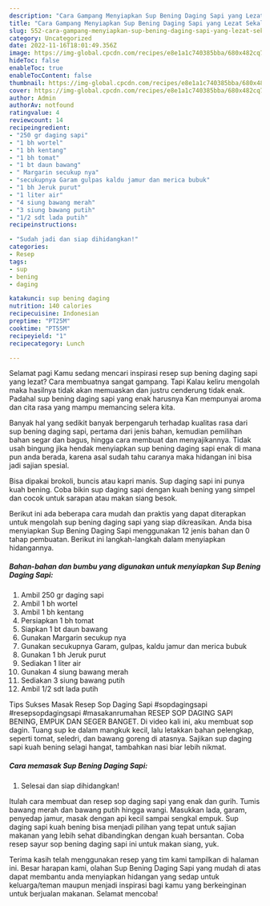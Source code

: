 ```yaml
---
description: "Cara Gampang Menyiapkan Sup Bening Daging Sapi yang Lezat Sekali, Buat Buka Puasa Lezat Sekali"
title: "Cara Gampang Menyiapkan Sup Bening Daging Sapi yang Lezat Sekali, Buat Buka Puasa Lezat Sekali"
slug: 552-cara-gampang-menyiapkan-sup-bening-daging-sapi-yang-lezat-sekali-buat-buka-puasa-lezat-sekali
category: Uncategorized
date: 2022-11-16T18:01:49.356Z
image: https://img-global.cpcdn.com/recipes/e8e1a1c740385bba/680x482cq70/sup-bening-daging-sapi-foto-resep-utama.jpg
hideToc: false
enableToc: true
enableTocContent: false
thumbnail: https://img-global.cpcdn.com/recipes/e8e1a1c740385bba/680x482cq70/sup-bening-daging-sapi-foto-resep-utama.jpg
cover: https://img-global.cpcdn.com/recipes/e8e1a1c740385bba/680x482cq70/sup-bening-daging-sapi-foto-resep-utama.jpg
author: Admin
authorAv: notfound
ratingvalue: 4
reviewcount: 14
recipeingredient:
- "250 gr daging sapi"
- "1 bh wortel"
- "1 bh kentang"
- "1 bh tomat"
- "1 bt daun bawang"
- " Margarin secukup nya"
- "secukupnya Garam gulpas kaldu jamur dan merica bubuk"
- "1 bh Jeruk purut"
- "1 liter air"
- "4 siung bawang merah"
- "3 siung bawang putih"
- "1/2 sdt lada putih"
recipeinstructions:

- "Sudah jadi dan siap dihidangkan!"
categories:
- Resep
tags:
- sup
- bening
- daging

katakunci: sup bening daging 
nutrition: 140 calories
recipecuisine: Indonesian
preptime: "PT25M"
cooktime: "PT55M"
recipeyield: "1"
recipecategory: Lunch

---
```



Selamat pagi Kamu sedang mencari inspirasi resep sup bening daging sapi yang lezat? Cara membuatnya sangat gampang. Tapi Kalau keliru mengolah maka hasilnya tidak akan memuaskan dan justru cenderung tidak enak. Padahal sup bening daging sapi yang enak harusnya Kan mempunyai aroma dan cita rasa yang mampu memancing selera kita.


Banyak hal yang sedikit banyak berpengaruh terhadap kualitas rasa dari sup bening daging sapi, pertama dari jenis bahan, kemudian pemilihan bahan segar dan bagus, hingga cara membuat dan menyajikannya. Tidak usah bingung jika hendak menyiapkan sup bening daging sapi enak di mana pun anda berada, karena asal sudah tahu caranya maka hidangan ini bisa jadi sajian spesial.

Bisa dipakai brokoli, buncis atau kapri manis. Sup daging sapi ini punya kuah bening. Coba bikin sup daging sapi dengan kuah bening yang simpel dan cocok untuk sarapan atau makan siang besok.


Berikut ini ada beberapa cara mudah dan praktis yang dapat diterapkan untuk mengolah sup bening daging sapi yang siap dikreasikan. Anda bisa menyiapkan Sup Bening Daging Sapi menggunakan 12 jenis bahan dan 0 tahap pembuatan. Berikut ini langkah-langkah dalam menyiapkan hidangannya.

<!--inarticleads1-->

##### Bahan-bahan dan bumbu yang digunakan untuk menyiapkan Sup Bening Daging Sapi:

1. Ambil 250 gr daging sapi
1. Ambil 1 bh wortel
1. Ambil 1 bh kentang
1. Persiapkan 1 bh tomat
1. Siapkan 1 bt daun bawang
1. Gunakan  Margarin secukup nya
1. Gunakan secukupnya Garam, gulpas, kaldu jamur dan merica bubuk
1. Gunakan 1 bh Jeruk purut
1. Sediakan 1 liter air
1. Gunakan 4 siung bawang merah
1. Sediakan 3 siung bawang putih
1. Ambil 1/2 sdt lada putih


Tips Sukses Masak Resep Sop Daging Sapi #sopdagingsapi #resepsopdagingsapi #masakanrumahan RESEP SOP DAGING SAPI BENING, EMPUK DAN SEGER BANGET. Di video kali ini, aku membuat sop dagin. Tuang sup ke dalam mangkuk kecil, lalu letakkan bahan pelengkap, seperti tomat, seledri, dan bawang goreng di atasnya. Sajikan sup daging sapi kuah bening selagi hangat, tambahkan nasi biar lebih nikmat. 

<!--inarticleads2-->

##### Cara memasak Sup Bening Daging Sapi:


1. Selesai dan siap dihidangkan!

Itulah cara membuat dan resep sop daging sapi yang enak dan gurih. Tumis bawang merah dan bawang putih hingga wangi. Masukkan lada, garam, penyedap jamur, masak dengan api kecil sampai sengkal empuk. Sup daging sapi kuah bening bisa menjadi pilihan yang tepat untuk sajian makanan yang lebih sehat dibandingkan dengan kuah bersantan. Coba resep sayur sop bening daging sapi ini untuk makan siang, yuk. 

Terima kasih telah menggunakan resep yang tim kami tampilkan di halaman ini. Besar harapan kami, olahan Sup Bening Daging Sapi yang mudah di atas dapat membantu anda menyiapkan hidangan yang sedap untuk keluarga/teman maupun menjadi inspirasi bagi kamu yang berkeinginan untuk berjualan makanan. Selamat mencoba!
